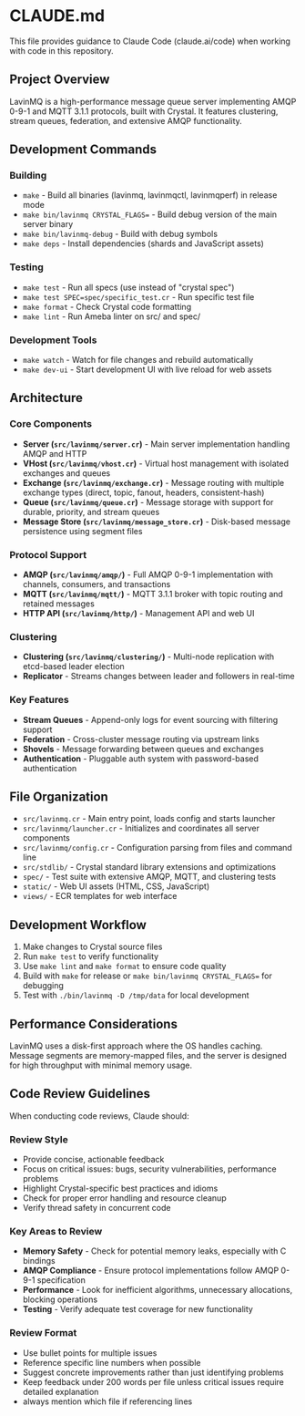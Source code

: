 # CLAUDE.md

This file provides guidance to Claude Code (claude.ai/code) when working with code in this repository.

## Project Overview

LavinMQ is a high-performance message queue server implementing AMQP 0-9-1 and MQTT 3.1.1 protocols, built with Crystal. It features clustering, stream queues, federation, and extensive AMQP functionality.

## Development Commands

### Building
- `make` - Build all binaries (lavinmq, lavinmqctl, lavinmqperf) in release mode
- `make bin/lavinmq CRYSTAL_FLAGS=` - Build debug version of the main server binary
- `make bin/lavinmq-debug` - Build with debug symbols
- `make deps` - Install dependencies (shards and JavaScript assets)

### Testing
- `make test` - Run all specs (use instead of "crystal spec")
- `make test SPEC=spec/specific_test.cr` - Run specific test file
- `make format` - Check Crystal code formatting
- `make lint` - Run Ameba linter on src/ and spec/

### Development Tools
- `make watch` - Watch for file changes and rebuild automatically
- `make dev-ui` - Start development UI with live reload for web assets

## Architecture

### Core Components
- **Server (`src/lavinmq/server.cr`)** - Main server implementation handling AMQP and HTTP
- **VHost (`src/lavinmq/vhost.cr`)** - Virtual host management with isolated exchanges and queues
- **Exchange (`src/lavinmq/exchange.cr`)** - Message routing with multiple exchange types (direct, topic, fanout, headers, consistent-hash)
- **Queue (`src/lavinmq/queue.cr`)** - Message storage with support for durable, priority, and stream queues
- **Message Store (`src/lavinmq/message_store.cr`)** - Disk-based message persistence using segment files

### Protocol Support
- **AMQP (`src/lavinmq/amqp/`)** - Full AMQP 0-9-1 implementation with channels, consumers, and transactions
- **MQTT (`src/lavinmq/mqtt/`)** - MQTT 3.1.1 broker with topic routing and retained messages
- **HTTP API (`src/lavinmq/http/`)** - Management API and web UI

### Clustering
- **Clustering (`src/lavinmq/clustering/`)** - Multi-node replication with etcd-based leader election
- **Replicator** - Streams changes between leader and followers in real-time

### Key Features
- **Stream Queues** - Append-only logs for event sourcing with filtering support
- **Federation** - Cross-cluster message routing via upstream links
- **Shovels** - Message forwarding between queues and exchanges
- **Authentication** - Pluggable auth system with password-based authentication

## File Organization

- `src/lavinmq.cr` - Main entry point, loads config and starts launcher
- `src/lavinmq/launcher.cr` - Initializes and coordinates all server components
- `src/lavinmq/config.cr` - Configuration parsing from files and command line
- `src/stdlib/` - Crystal standard library extensions and optimizations
- `spec/` - Test suite with extensive AMQP, MQTT, and clustering tests
- `static/` - Web UI assets (HTML, CSS, JavaScript)
- `views/` - ECR templates for web interface

## Development Workflow

1. Make changes to Crystal source files
2. Run `make test` to verify functionality
3. Use `make lint` and `make format` to ensure code quality
4. Build with `make` for release or `make bin/lavinmq CRYSTAL_FLAGS=` for debugging
5. Test with `./bin/lavinmq -D /tmp/data` for local development

## Performance Considerations

LavinMQ uses a disk-first approach where the OS handles caching. Message segments are memory-mapped files, and the server is designed for high throughput with minimal memory usage.

## Code Review Guidelines

When conducting code reviews, Claude should:

### Review Style
- Provide concise, actionable feedback
- Focus on critical issues: bugs, security vulnerabilities, performance problems
- Highlight Crystal-specific best practices and idioms
- Check for proper error handling and resource cleanup
- Verify thread safety in concurrent code

### Key Areas to Review
- **Memory Safety** - Check for potential memory leaks, especially with C bindings
- **AMQP Compliance** - Ensure protocol implementations follow AMQP 0-9-1 specification
- **Performance** - Look for inefficient algorithms, unnecessary allocations, blocking operations
- **Testing** - Verify adequate test coverage for new functionality

### Review Format
- Use bullet points for multiple issues
- Reference specific line numbers when possible
- Suggest concrete improvements rather than just identifying problems
- Keep feedback under 200 words per file unless critical issues require detailed explanation
- always mention which file if referencing lines
